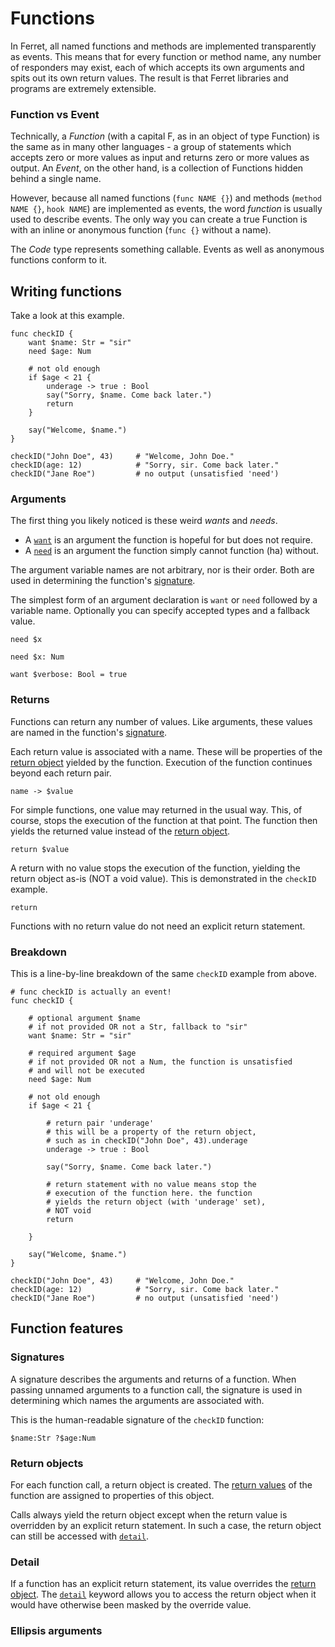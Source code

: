 # Functions

In Ferret, all named functions and methods are implemented transparently as
events. This means that for every function or method name, any number of
responders may exist, each of which accepts its own arguments and spits out its
own return values. The result is that Ferret libraries and programs are
extremely extensible.

### Function vs Event

Technically, a *Function* (with a capital F, as in an object of type Function)
is the same as in many other languages - a group of statements which accepts
zero or more values as input and returns zero or more values as output. An
*Event*, on the other hand, is a collection of Functions hidden behind a
single name.

However, because all named functions (`func NAME {}`) and methods
(`method NAME {}`, `hook NAME`) are implemented as events, the word *function*
is usually used to describe events. The only way you can create a true Function
is with an inline or anonymous function (`func {}` without a name).

The *Code* type represents something callable. Events as well as anonymous
functions conform to it.

## Writing functions

Take a look at this example.

```
func checkID {
    want $name: Str = "sir"
    need $age: Num

    # not old enough
    if $age < 21 {
        underage -> true : Bool
        say("Sorry, $name. Come back later.")
        return
    }

    say("Welcome, $name.")
}

checkID("John Doe", 43)     # "Welcome, John Doe."
checkID(age: 12)            # "Sorry, sir. Come back later."
checkID("Jane Roe")         # no output (unsatisfied 'need')
```

### Arguments

The first thing you likely noticed is these weird *wants* and *needs*.

* A [`want`](Keywords.md#want) is an argument the function is hopeful for but
  does not require.
* A [`need`](Keywords.md#need) is an argument the function simply cannot
  function (ha) without.

The argument variable names are not arbitrary, nor is their order. Both are used
in determining the function's [signature](#signatures).

The simplest form of an argument declaration is `want` or `need` followed by
a variable name. Optionally you can specify accepted types and a fallback value.


```
need $x
```
```
need $x: Num
```
```
want $verbose: Bool = true
```

### Returns

Functions can return any number of values. Like arguments, these values are
named in the function's [signature](#signatures).

Each return value is associated with a name. These will be properties of the
[return object](#return-objects) yielded by the function. Execution of the
function continues beyond each return pair.

```
name -> $value
```

For simple functions, one value may returned in the usual way. This, of course,
stops the execution of the function at that point. The function then yields the
returned value instead of the [return object](#return-objects).

```
return $value
```

A return with no value stops the execution of the function, yielding the return
object as-is (NOT a void value). This is demonstrated in the `checkID` example.

```
return
```

Functions with no return value do not need an explicit return statement.

### Breakdown

This is a line-by-line breakdown of the same `checkID` example from above.

```
# func checkID is actually an event!
func checkID {

    # optional argument $name
    # if not provided OR not a Str, fallback to "sir"
    want $name: Str = "sir"

    # required argument $age
    # if not provided OR not a Num, the function is unsatisfied
    # and will not be executed
    need $age: Num

    # not old enough
    if $age < 21 {

        # return pair 'underage'
        # this will be a property of the return object,
        # such as in checkID("John Doe", 43).underage
        underage -> true : Bool

        say("Sorry, $name. Come back later.")

        # return statement with no value means stop the
        # execution of the function here. the function
        # yields the return object (with 'underage' set),
        # NOT void
        return

    }

    say("Welcome, $name.")
}

checkID("John Doe", 43)     # "Welcome, John Doe."
checkID(age: 12)            # "Sorry, sir. Come back later."
checkID("Jane Roe")         # no output (unsatisfied 'need')
```

## Function features

### Signatures

A signature describes the arguments and returns of a function. When passing
unnamed arguments to a function call, the signature is used in determining which
names the arguments are associated with.

This is the human-readable signature of the `checkID` function:
```
$name:Str ?$age:Num
```

### Return objects

For each function call, a return object is created. The
[return values](#returns) of the function are assigned to properties of this
object.

Calls always yield the return object except when the return value is overridden
by an explicit return statement. In such a case, the return object can still be
accessed with [`detail`](#detail).

### Detail

If a function has an explicit return statement, its value overrides the
[return object](#return-objects). The [`detail`](Keywords.md#detail) keyword
allows you to access the return object when it would have otherwise been masked
by the override value.

### Ellipsis arguments

